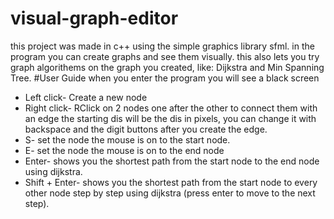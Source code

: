 # visual-graph-editor
this project was made in c++ using the simple graphics library sfml.
in the program you can create graphs and see them visually.
this also lets you try graph algorithems on the graph you created, like: Dijkstra and Min Spanning Tree.
#User Guide
when you enter the program you will see a black screen
* Left click- Create a new node
* Right click- RClick on 2 nodes one after the other to connect them with an edge
  the starting dis will be the dis in pixels, you can change it with backspace and the digit buttons after you create the edge.
* S- set the node the mouse is on to the start node.
* E- set the node the mouse is on to the end node
* Enter- shows you the shortest path from the start node to the end node using dijkstra.
* Shift + Enter- shows you the shortest path from the start node to every other node step by step using dijkstra (press enter to move to the next step).

